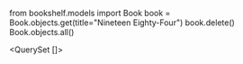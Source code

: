 from bookshelf.models import Book book = Book.objects.get(title="Nineteen Eighty-Four") book.delete() Book.objects.all()

<QuerySet []>